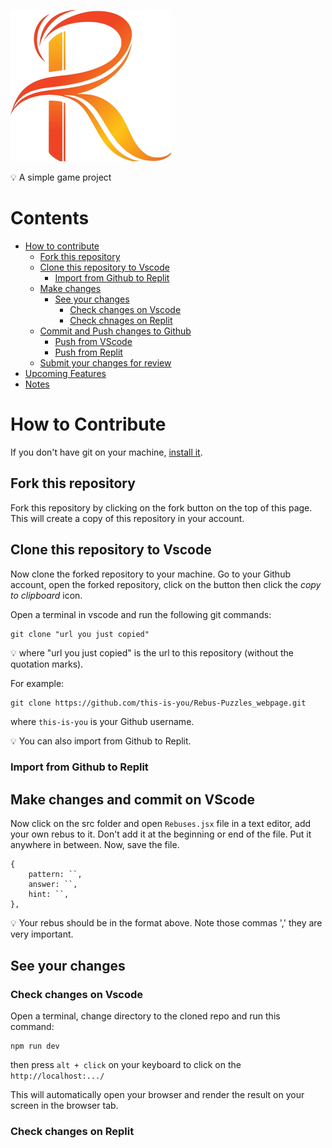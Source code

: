 ![Rebus](./public/images/Rebus_logo.png)

:bulb: A simple game project

# Contents

- [How to contribute](#How-to-Contribute)
  - [Fork this repository](#Fork-this-repository)
  - [Clone this repository to Vscode](#Clone-this-repository-to-Vscode)
    - [Import from Github to Replit](#Import-from-Github-to-Replit)
  - [Make changes](#Make-changes)
    - [See your changes](#See-your-changes)
      - [Check changes on Vscode](#Check-on-Vscode)
      - [Check chnages on Replit](#Check-on-Replit)
  - [Commit and Push changes to Github](#Commit-and-Push-changes-to-Github)
    - [Push from VScode](#Push-from-VScode)
    - [Push from Replit](#Push-from-Replit)
  - [Submit your changes for review](#Submit-your-changes-for-review)
- [Upcoming Features](#Upcoming-Features)
- [Notes](#Notes)

# How to Contribute

If you don't have git on your machine, [install it](https://help.github.com/articles/set-up-git/).

## Fork this repository

Fork this repository by clicking on the fork button on the top of this page. This will create a copy of this repository in your account.

## Clone this repository to Vscode

Now clone the forked repository to your machine. Go to your Github account, open the forked repository, click on the button then click the _copy to clipboard_ icon.

Open a terminal in vscode and run the following git commands:

```
git clone "url you just copied"
```

:bulb: where "url you just copied" is the url to this repository (without the quotation marks).

For example:

```
git clone https://github.com/this-is-you/Rebus-Puzzles_webpage.git
```

where `this-is-you` is your Github username.

:bulb: You can also import from Github to Replit.

### Import from Github to Replit

## Make changes and commit on VScode

Now click on the src folder and open `Rebuses.jsx` file in a text editor, add your own rebus to it. Don't add it at the beginning or end of the file. Put it anywhere in between. Now, save the file.

```
{
    pattern: ``,
    answer: ``,
    hint: ``,
},
```

:bulb: Your rebus should be in the format above. Note those commas ',' they are very important.

## See your changes

### Check changes on Vscode

Open a terminal, change directory to the cloned repo and run this command:

```
npm run dev
```

then press ```alt + click``` on your keyboard to click on the `http://localhost:.../`

This will automatically open your browser and render the result on your screen in the browser tab.

### Check changes on Replit

<!-- If you go to the project directory and execute the command `git status`, you'll see there are changes.

Add those changes to the branch you just created using the `git add .` command:

Now commit those changes using the `git commit` command:

```
git commit -m "<your-name> added <number-of-rebus-you-added> rebus(es)"
```

replacing `<your-name>` with your name and `<number-of-rebus-you-added>` with the number of rebus(es) you just added. -->
